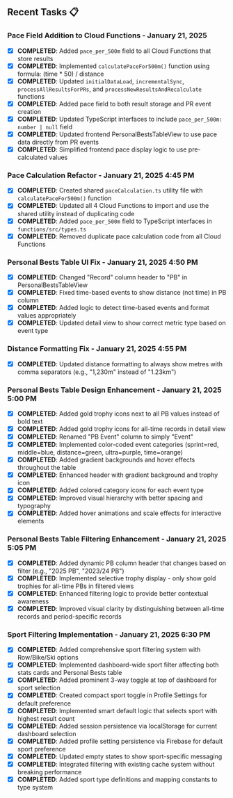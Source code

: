## Recent Tasks 📋

### Pace Field Addition to Cloud Functions - January 21, 2025
- [x] **COMPLETED**: Added `pace_per_500m` field to all Cloud Functions that store results
- [x] **COMPLETED**: Implemented `calculatePaceFor500m()` function using formula: (time * 50) / distance
- [x] **COMPLETED**: Updated `initialDataLoad`, `incrementalSync`, `processAllResultsForPRs`, and `processNewResultsAndRecalculate` functions
- [x] **COMPLETED**: Added pace field to both result storage and PR event creation
- [x] **COMPLETED**: Updated TypeScript interfaces to include `pace_per_500m: number | null` field
- [x] **COMPLETED**: Updated frontend PersonalBestsTableView to use pace data directly from PR events
- [x] **COMPLETED**: Simplified frontend pace display logic to use pre-calculated values

### Pace Calculation Refactor - January 21, 2025 4:45 PM
- [x] **COMPLETED**: Created shared `paceCalculation.ts` utility file with `calculatePaceFor500m()` function
- [x] **COMPLETED**: Updated all 4 Cloud Functions to import and use the shared utility instead of duplicating code
- [x] **COMPLETED**: Added `pace_per_500m` field to TypeScript interfaces in `functions/src/types.ts`
- [x] **COMPLETED**: Removed duplicate pace calculation code from all Cloud Functions

### Personal Bests Table UI Fix - January 21, 2025 4:50 PM
- [x] **COMPLETED**: Changed "Record" column header to "PB" in PersonalBestsTableView
- [x] **COMPLETED**: Fixed time-based events to show distance (not time) in PB column
- [x] **COMPLETED**: Added logic to detect time-based events and format values appropriately
- [x] **COMPLETED**: Updated detail view to show correct metric type based on event type

### Distance Formatting Fix - January 21, 2025 4:55 PM
- [x] **COMPLETED**: Updated distance formatting to always show metres with comma separators (e.g., "1,230m" instead of "1.23km")

### Personal Bests Table Design Enhancement - January 21, 2025 5:00 PM
- [x] **COMPLETED**: Added gold trophy icons next to all PB values instead of bold text
- [x] **COMPLETED**: Added gold trophy icons for all-time records in detail view
- [x] **COMPLETED**: Renamed "PB Event" column to simply "Event"
- [x] **COMPLETED**: Implemented color-coded event categories (sprint=red, middle=blue, distance=green, ultra=purple, time=orange)
- [x] **COMPLETED**: Added gradient backgrounds and hover effects throughout the table
- [x] **COMPLETED**: Enhanced header with gradient background and trophy icon
- [x] **COMPLETED**: Added colored category icons for each event type
- [x] **COMPLETED**: Improved visual hierarchy with better spacing and typography
- [x] **COMPLETED**: Added hover animations and scale effects for interactive elements

### Personal Bests Table Filtering Enhancement - January 21, 2025 5:05 PM
- [x] **COMPLETED**: Added dynamic PB column header that changes based on filter (e.g., "2025 PB", "2023/24 PB")
- [x] **COMPLETED**: Implemented selective trophy display - only show gold trophies for all-time PBs in filtered views
- [x] **COMPLETED**: Enhanced filtering logic to provide better contextual awareness
- [x] **COMPLETED**: Improved visual clarity by distinguishing between all-time records and period-specific records

### Sport Filtering Implementation - January 21, 2025 6:30 PM
- [x] **COMPLETED**: Added comprehensive sport filtering system with Row/Bike/Ski options
- [x] **COMPLETED**: Implemented dashboard-wide sport filter affecting both stats cards and Personal Bests table
- [x] **COMPLETED**: Added prominent 3-way toggle at top of dashboard for sport selection
- [x] **COMPLETED**: Created compact sport toggle in Profile Settings for default preference
- [x] **COMPLETED**: Implemented smart default logic that selects sport with highest result count
- [x] **COMPLETED**: Added session persistence via localStorage for current dashboard selection
- [x] **COMPLETED**: Added profile setting persistence via Firebase for default sport preference
- [x] **COMPLETED**: Updated empty states to show sport-specific messaging
- [x] **COMPLETED**: Integrated filtering with existing cache system without breaking performance
- [x] **COMPLETED**: Added sport type definitions and mapping constants to type system